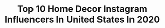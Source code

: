 ---
title: Top 10 Home Decor Instagram Influencers In United States In 2020
description: >-
  Find top home decor Instagram influencers in United States in 2020. Most popular hashtags: #homedecor #interior #stayhome #art.
platform: Instagram
profiles:
  - username: "angeliquecooper"
    fullname: >-
      Angelique Cooper
    location: "United States"
    followers: 102590
    engagement: 293
    commentsToLikes: 0.008804
    id: ck0w75r7gbw9n0i19kvf4x6jv
    verified: true
    hashtags: "#bondiboostusa, #ad, #internationalwomensday, #boostyourroots"
  - username: "mygorgeousmessylife"
    fullname: >-
      ♡𑁍 𝑨𝒍𝒚𝒔𝒔𝒂 𑁍♡
    location: "United States"
    followers: 16349
    engagement: 477
    commentsToLikes: 0.139319
    id: ck15s0swdanyh0i19dikuvot1
    verified: false
    hashtags: "#cheerleading, #collagenpeptides, #quarantineandchill, #findingjoy"
  - username: "casagrella"
    fullname: >-
      Liz | Modern Farmhouse
    location: "United States"
    followers: 34450
    engagement: 312
    commentsToLikes: 0.251319
    id: ck0tymq6ynasb0i19xaeuouuz
    verified: false
    hashtags: "#farmhousefeatures, #ikeasectional, #porchdecor, #candles"
  - username: "lifes_little_luxuries_1"
    fullname: >-
      Lifeslittleluxuries1
    location: "United States"
    followers: 14777
    engagement: 480
    commentsToLikes: 0.404712
    id: ck6u5vfv8bz7j0j713pufc1x2
    verified: false
    hashtags: "#stayhomechallenge, #sunsout, #redrosesbouquet, #homeofinstagram"
  - username: "rebeccarobeson"
    fullname: >-
      Rebecca Robeson
    location: "United States"
    followers: 129604
    engagement: 174
    commentsToLikes: 0.078255
    id: ck14ij2sufnou0i197ruv5odl
    verified: false
    hashtags: "#livingroom, #summerfun, #dysonv11outsize, #livingroomdesign"
  - username: "sabrina_soto"
    fullname: >-
      Sabrina Soto
    location: "United States"
    followers: 74405
    engagement: 130
    commentsToLikes: 0.032149
    id: ck5ccf506h8u00i119a5fiwhs
    verified: true
    hashtags: "#thesotohouse, #sscleanout, #stayhealthy, #washyourhands"
  - username: "copper_pig_fine_woodworking"
    fullname: >-
      Copper Pig Woodworking
    location: "United States"
    followers: 38447
    engagement: 149
    commentsToLikes: 0.070424
    id: ck0u1hq71wxlo0i194rbxvqr9
    verified: false
    hashtags: "#modernheirloom, #sculptureart, #cov, #lineart"
  - username: "justjillbauer"
    fullname: >-
      Jill Bauer
    location: "United States"
    followers: 42739
    engagement: 410
    commentsToLikes: 0.047578
    id: ck5qd0stxt9tc0i11e5gpdiv4
    verified: false
    hashtags: "#familytimeisthebesttime, #organizedliving, #buildinganewlife, #justjill"
  - username: "place_ofmy_taste"
    fullname: >-
      A n i k o
    location: "United States"
    followers: 60676
    engagement: 107
    commentsToLikes: 0.038901
    id: ck55lcfdm19ii0i11vvm9s9rm
    verified: false
    hashtags: "#goldendoodlemoments, #kitchen, #neutraldecor, #colorismyjam"
  - username: "ello_betty"
    fullname: >-
      Jaclyn Dryden
    location: "United States"
    followers: 21049
    engagement: 297
    commentsToLikes: 0.004895
    id: ck6ud0sbtigh20j71uw5mytgq
    verified: false
    hashtags: "#happyholidays, #instatravel, #trip, #interior"
---